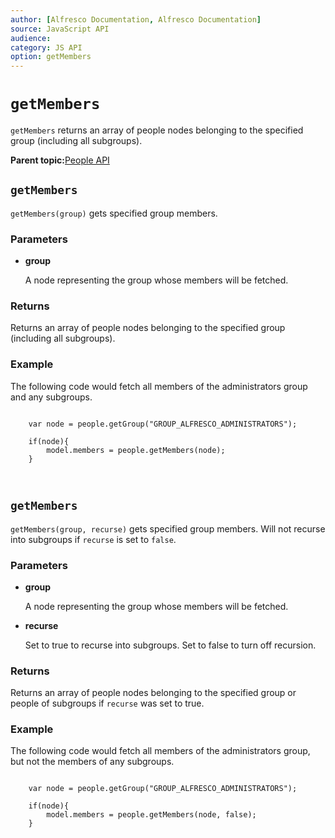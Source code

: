 ```yaml
---
author: [Alfresco Documentation, Alfresco Documentation]
source: JavaScript API
audience: 
category: JS API
option: getMembers
---
```


# `getMembers`

`getMembers` returns an array of people nodes belonging to the specified group \(including all subgroups\).

**Parent topic:**[People API](../references/API-JS-People.md)

## `getMembers`

`getMembers(group)` gets specified group members.

### Parameters

-   **group**

    A node representing the group whose members will be fetched.


### Returns

Returns an array of people nodes belonging to the specified group \(including all subgroups\).

### Example

The following code would fetch all members of the administrators group and any subgroups.

```

    var node = people.getGroup("GROUP_ALFRESCO_ADMINISTRATORS");
    
    if(node){
        model.members = people.getMembers(node);         
    }
    
      
```

## `getMembers`

`getMembers(group, recurse)` gets specified group members. Will not recurse into subgroups if `recurse` is set to `false`.

### Parameters

-   **group**

    A node representing the group whose members will be fetched.

-   **recurse**

    Set to true to recurse into subgroups. Set to false to turn off recursion.


### Returns

Returns an array of people nodes belonging to the specified group or people of subgroups if `recurse` was set to true.

### Example

The following code would fetch all members of the administrators group, but not the members of any subgroups.

```

    var node = people.getGroup("GROUP_ALFRESCO_ADMINISTRATORS");
    
    if(node){
        model.members = people.getMembers(node, false);         
    }    
      
```

